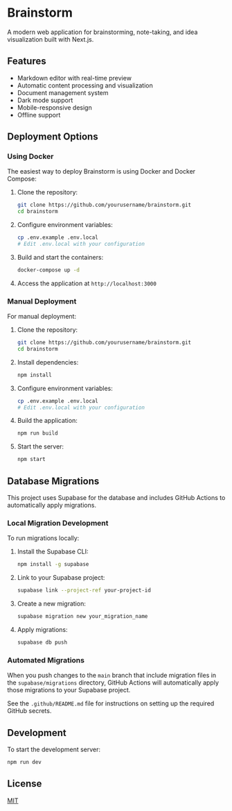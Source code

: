 # Brainstorm

A modern web application for brainstorming, note-taking, and idea visualization built with Next.js.

## Features

- Markdown editor with real-time preview
- Automatic content processing and visualization
- Document management system
- Dark mode support
- Mobile-responsive design
- Offline support

## Deployment Options

### Using Docker

The easiest way to deploy Brainstorm is using Docker and Docker Compose:

1. Clone the repository:

   ```bash
   git clone https://github.com/yourusername/brainstorm.git
   cd brainstorm
   ```

2. Configure environment variables:

   ```bash
   cp .env.example .env.local
   # Edit .env.local with your configuration
   ```

3. Build and start the containers:

   ```bash
   docker-compose up -d
   ```

4. Access the application at `http://localhost:3000`

### Manual Deployment

For manual deployment:

1. Clone the repository:

   ```bash
   git clone https://github.com/yourusername/brainstorm.git
   cd brainstorm
   ```

2. Install dependencies:

   ```bash
   npm install
   ```

3. Configure environment variables:

   ```bash
   cp .env.example .env.local
   # Edit .env.local with your configuration
   ```

4. Build the application:

   ```bash
   npm run build
   ```

5. Start the server:
   ```bash
   npm start
   ```

## Database Migrations

This project uses Supabase for the database and includes GitHub Actions to automatically apply migrations.

### Local Migration Development

To run migrations locally:

1. Install the Supabase CLI:

   ```bash
   npm install -g supabase
   ```

2. Link to your Supabase project:

   ```bash
   supabase link --project-ref your-project-id
   ```

3. Create a new migration:

   ```bash
   supabase migration new your_migration_name
   ```

4. Apply migrations:
   ```bash
   supabase db push
   ```

### Automated Migrations

When you push changes to the `main` branch that include migration files in the `supabase/migrations` directory, GitHub Actions will automatically apply those migrations to your Supabase project.

See the `.github/README.md` file for instructions on setting up the required GitHub secrets.

## Development

To start the development server:

```bash
npm run dev
```

## License

[MIT](LICENSE)
